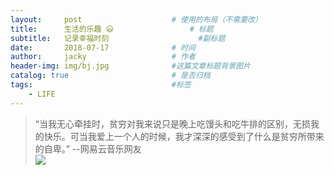 ```yaml
---
layout:     post   				    # 使用的布局（不需要改）
title:      生活的乐趣 😃  				# 标题 
subtitle:   记录幸福时刻                    #副标题
date:       2018-07-17 				# 时间
author:     jacky					# 作者
header-img: img/bj.jpg 	            #这篇文章标题背景图片
catalog: true 						# 是否归档
tags:								#标签
    - LIFE
---
```



>“当我无心牵挂时，贫穷对我来说只是晚上吃馒头和吃牛排的区别，无损我的快乐。可当我爱上一个人的时候，我才深深的感受到了什么是贫穷所带来的自卑。”  --网易云音乐网友  
![](http://ww3.sinaimg.cn/mw600/0073ob6Pgy1ftcsqv11nbj30sm1gwq6q.jpg)
